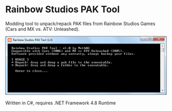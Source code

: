 # Rainbow Studios PAK Tool
Modding tool to unpack/repack PAK files from Rainbow Studios Games (Cars and MX vs. ATV: Unleashed). 

![alt text](https://raw.githubusercontent.com/The-Meth0d/Rainbow-Studios-PAK-Tool/master/RainbowScreen.png)

Written in C#, requires .NET Framework 4.8 Runtime

